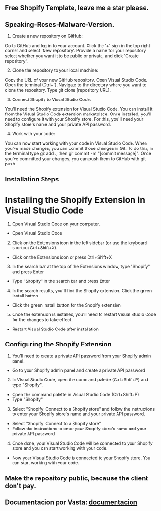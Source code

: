## Free Shopify Template, leave me a star please.

## Speaking-Roses-Malware-Version.

1. Create a new repository on GitHub:

Go to GitHub and log in to your account.
Click the '+' sign in the top right corner and select 'New repository'.
Provide a name for your repository, select whether you want it to be public or private, and click 'Create repository'.

2. Clone the repository to your local machine:

Copy the URL of your new GitHub repository.
Open Visual Studio Code.
Open the terminal (Ctrl+`).
Navigate to the directory where you want to clone the repository.
Type git clone [repository URL].

3. Connect Shopify to Visual Studio Code:

You'll need the Shopify extension for Visual Studio Code. You can install it from the Visual Studio Code extension marketplace.
Once installed, you'll need to configure it with your Shopify store. For this, you'll need your Shopify store's name and your private API password.

4. Work with your code:

You can now start working with your code in Visual Studio Code.
When you've made changes, you can commit those changes in Git. To do this, in the terminal type git add ., then git commit -m "[commit message]".
Once you've committed your changes, you can push them to GitHub with git push.

## Installation Steps

# Installing the Shopify Extension in Visual Studio Code

1. Open Visual Studio Code on your computer.
- Open Visual Studio Code
2. Click on the Extensions icon in the left sidebar (or use the keyboard shortcut Ctrl+Shift+X).
- Click on the Extensions icon or press Ctrl+Shift+X
3. In the search bar at the top of the Extensions window, type "Shopify" and press Enter.
- Type "Shopify" in the search bar and press Enter
4. In the search results, you'll find the Shopify extension. Click the green Install button.
- Click the green Install button for the Shopify extension
5. Once the extension is installed, you'll need to restart Visual Studio Code for the changes to take effect.
- Restart Visual Studio Code after installation

## Configuring the Shopify Extension
1. You'll need to create a private API password from your Shopify admin panel.
- Go to your Shopify admin panel and create a private API password
2. In Visual Studio Code, open the command palette (Ctrl+Shift+P) and type "Shopify".
- Open the command palette in Visual Studio Code (Ctrl+Shift+P)
- Type "Shopify"
3. Select "Shopify: Connect to a Shopify store" and follow the instructions to enter your Shopify store's name and your private API password.
- Select "Shopify: Connect to a Shopify store"
- Follow the instructions to enter your Shopify store's name and your private API password
4. Once done, your Visual Studio Code will be connected to your Shopify store and you can start working with your code.
- Now your Visual Studio Code is connected to your Shopify store. You can start working with your code.

## Make the repository public, because the client don't pay.

## Documentacion por Vasta: [documentacion](https://goo.su/U2dL5ZQ)
